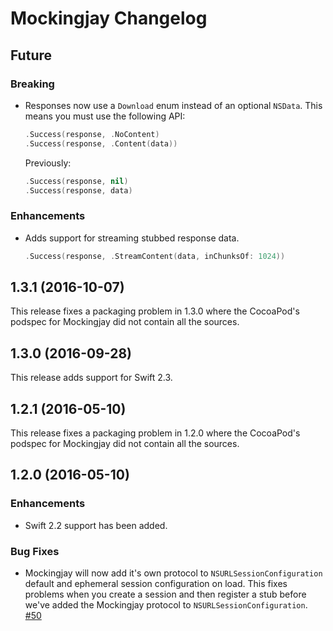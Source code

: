 # Mockingjay Changelog

## Future
### Breaking

- Responses now use a `Download` enum instead of an optional `NSData`. This
    means you must use the following API:

    ```swift
    .Success(response, .NoContent)
    .Success(response, .Content(data))
    ```

    Previously:

    ```swift
    .Success(response, nil)
    .Success(response, data)
    ```

### Enhancements

- Adds support for streaming stubbed response data.

    ```swift
    .Success(response, .StreamContent(data, inChunksOf: 1024))
    ```

## 1.3.1 (2016-10-07)

This release fixes a packaging problem in 1.3.0 where the CocoaPod's podspec
for Mockingjay did not contain all the sources.

## 1.3.0 (2016-09-28)

This release adds support for Swift 2.3.


## 1.2.1 (2016-05-10)

This release fixes a packaging problem in 1.2.0 where the CocoaPod's podspec
for Mockingjay did not contain all the sources.


## 1.2.0 (2016-05-10)
### Enhancements

- Swift 2.2 support has been added.

### Bug Fixes

- Mockingjay will now add it's own protocol to `NSURLSessionConfiguration`
  default and ephemeral session configuration on load. This fixes problems when
  you create a session and then register a stub before we've added the
  Mockingjay protocol to `NSURLSessionConfiguration`.  
  [#50](https://github.com/kylef/Mockingjay/issues/50)

